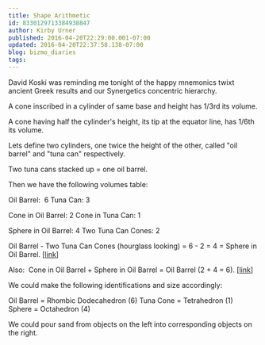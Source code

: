 ```yaml
---
title: Shape Arithmetic
id: 8330129713384938847
author: Kirby Urner
published: 2016-04-20T22:29:00.001-07:00
updated: 2016-04-20T22:37:58.138-07:00
blog: bizmo_diaries
tags: 
---
```


David Koski was reminding me tonight of the happy mnemonics twixt ancient Greek results and our Synergetics concentric hierarchy. 

A cone inscribed in a cylinder of same base and height has 1/3rd its volume. 

A cone having half the cylinder's height, its tip at the equator line, has 1/6th its volume.

Lets define two cylinders, one twice the height of the other, called "oil barrel" and "tuna can" respectively. 

Two tuna cans stacked up = one oil barrel. 

Then we have the following volumes table:

Oil Barrel:  6
Tuna Can: 3

Cone in Oil Barrel: 2
Cone in Tuna Can: 1

Sphere in Oil Barrel: 4
Two Tuna Can Cones: 2

Oil Barrel - Two Tuna Can Cones (hourglass looking) = 6 - 2 = 4 = Sphere in Oil Barrel. [[link](https://www.math.hmc.edu/funfacts/ffiles/10003.3.shtml)]

Also:  Cone in Oil Barrel + Sphere in Oil Barrel = Oil Barrel (2 + 4 = 6). [[link](https://www.mathsisfun.com/geometry/cone-sphere-cylinder.html)]

We could make the following identifications and size accordingly:

Oil Barrel = Rhombic Dodecahedron (6)
Tuna Cone = Tetrahedron (1)
Sphere = Octahedron (4)

We could pour sand from objects on the left into corresponding objects on the right.